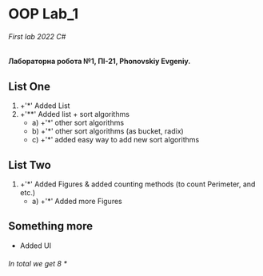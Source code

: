 # OOP Lab_1
###### First lab 2022 C#
**Лабораторна робота №1, ПІ-21, Phonovskiy Evgeniy.**
## List One
1. +'*'  Added List 
2. +'**' Added list + sort algorithms
   * a) +'*' other sort algorithms
   * b) +'*' other sort algorithms (as bucket, radix)
   * c) +'*' added easy way to add new sort algorithms
## List Two
1. +'*'  Added Figures & added counting methods (to count Perimeter, and etc.)
   * a) +'*' Added more Figures
   
## Something more
   - Added UI 
###### In total we get 8 *
